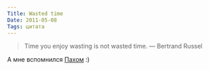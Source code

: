 ```yaml
---
Title: Wasted time
Date: 2011-05-08
Tags: цитата
---
```


> Time you enjoy wasting is not wasted time. — Bertrand Russel

А мне вспомнился [Пахом](http://www.flickr.com/photos/alexeypegov/1691590911) :)